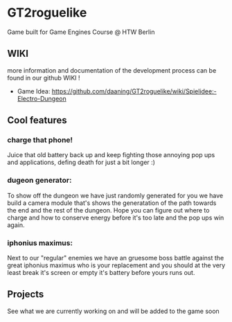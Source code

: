 # GT2roguelike


Game built for Game Engines Course @ HTW Berlin 




## WIKI

more information and documentation of the development process can be found in our github WIKI !

* Game Idea: https://github.com/daaning/GT2roguelike/wiki/Spielidee:-Electro-Dungeon


## Cool features 

### charge that phone!
Juice that old battery back up and keep fighting those annoying pop ups and applications, defing death for just a bit longer :)

### dugeon generator:
To show off the dungeon we have just randomly generated for you we have build a camera module that's shows the generatation of the path towards the end and the rest of the dungeon. Hope you can figure out where to charge and how to conserve energy before it's too late and the pop ups win again.

### iphonius maximus:
Next to our "regular" enemies we have an gruesome boss battle against the great iphonius maximus who is your replacement and you should at the very least break it's screen or empty it's battery before yours runs out.


## Projects

See what we are currently working on and will be added to the game soon
